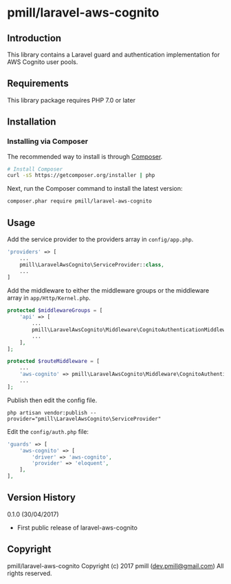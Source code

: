 pmill/laravel-aws-cognito
=================

Introduction
------------

This library contains a Laravel guard and authentication implementation for AWS Cognito user pools.

Requirements
------------

This library package requires PHP 7.0 or later

Installation
------------

### Installing via Composer

The recommended way to install is through
[Composer](http://getcomposer.org).

```bash
# Install Composer
curl -sS https://getcomposer.org/installer | php
```

Next, run the Composer command to install the latest version:

```bash
composer.phar require pmill/laravel-aws-cognito
```

Usage
-----

Add the service provider to the providers array in `config/app.php`.

```php
'providers' => [
    ...
    pmill\LaravelAwsCognito\ServiceProvider::class,
    ...
]
```

Add the middleware to either the middleware groups or the middleware array in `app/Http/Kernel.php`.
 
```php
protected $middlewareGroups = [
    'api' => [
        ...
        pmill\LaravelAwsCognito\Middleware\CognitoAuthenticationMiddleware,
        ...
    ],
];
```

```php
protected $routeMiddleware = [
    ...
    'aws-cognito' => pmill\LaravelAwsCognito\Middleware\CognitoAuthenticationMiddleware,
    ...
];
```

Publish then edit the config file.

```
php artisan vendor:publish --provider="pmill\LaravelAwsCognito\ServiceProvider"
```

Edit the `config/auth.php` file:

```php
'guards' => [
    'aws-cognito' => [
        'driver' => 'aws-cognito',
        'provider' => 'eloquent',
    ],
],
```

Version History
---------------

0.1.0 (30/04/2017)

*   First public release of laravel-aws-cognito


Copyright
---------

pmill/laravel-aws-cognito
Copyright (c) 2017 pmill (dev.pmill@gmail.com) 
All rights reserved.
